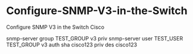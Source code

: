 # Configure-SNMP-V3-in-the-Switch
Configure SNMP V3 in the Switch Cisco

snmp-server group TEST_GROUP v3 priv
snmp-server user TEST_USER TEST_GROUP v3 auth sha cisco123 priv des cisco123
